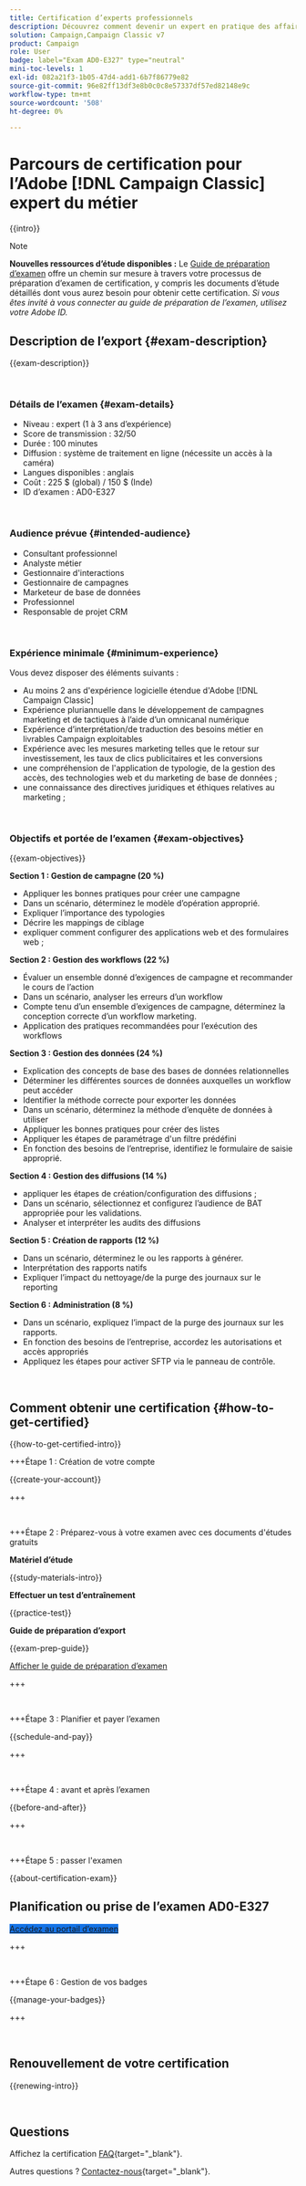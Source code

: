 ```yaml
---
title: Certification d’experts professionnels
description: Découvrez comment devenir un expert en pratique des affaires Adobe certifié avec  [!DNL Campaign Classic].
solution: Campaign,Campaign Classic v7
product: Campaign
role: User
badge: label="Exam AD0-E327" type="neutral"
mini-toc-levels: 1
exl-id: 082a21f3-1b05-47d4-add1-6b7f86779e82
source-git-commit: 96e82ff13df3e8b0c0c8e57337df57ed82148e9c
workflow-type: tm+mt
source-wordcount: '508'
ht-degree: 0%

---
```


# Parcours de certification pour l’Adobe [!DNL Campaign Classic] expert du métier

{{intro}}

>[!NOTE]
>
>**Nouvelles ressources d’étude disponibles :** Le [Guide de préparation d’examen](https://app.rockinfo.com/courses/253) offre un chemin sur mesure à travers votre processus de préparation d’examen de certification, y compris les documents d’étude détaillés dont vous aurez besoin pour obtenir cette certification. _Si vous êtes invité à vous connecter au guide de préparation de l’examen, utilisez votre Adobe ID._

## Description de l’export {#exam-description}

{{exam-description}}

<br>

### Détails de l’examen {#exam-details}

* Niveau : expert (1 à 3 ans d’expérience)
* Score de transmission : 32/50
* Durée : 100 minutes
* Diffusion : système de traitement en ligne (nécessite un accès à la caméra)
* Langues disponibles : anglais
* Coût : 225 $ (global) / 150 $ (Inde)
* ID d’examen : AD0-E327

<br>

### Audience prévue {#intended-audience}

* Consultant professionnel
* Analyste métier
* Gestionnaire d&#39;interactions
* Gestionnaire de campagnes
* Marketeur de base de données
* Professionnel
* Responsable de projet CRM

<br>

### Expérience minimale {#minimum-experience}

Vous devez disposer des éléments suivants :

* Au moins 2 ans d&#39;expérience logicielle étendue d&#39;Adobe [!DNL Campaign Classic]
* Expérience pluriannuelle dans le développement de campagnes marketing et de tactiques à l’aide d’un omnicanal numérique
* Expérience d’interprétation/de traduction des besoins métier en livrables Campaign exploitables
* Expérience avec les mesures marketing telles que le retour sur investissement, les taux de clics publicitaires et les conversions
* une compréhension de l&#39;application de typologie, de la gestion des accès, des technologies web et du marketing de base de données ;
* une connaissance des directives juridiques et éthiques relatives au marketing ;

<br>

### Objectifs et portée de l’examen {#exam-objectives}

{{exam-objectives}}

**Section 1 : Gestion de campagne (20 %)**

* Appliquer les bonnes pratiques pour créer une campagne
* Dans un scénario, déterminez le modèle d’opération approprié.
* Expliquer l’importance des typologies
* Décrire les mappings de ciblage
* expliquer comment configurer des applications web et des formulaires web ;

**Section 2 : Gestion des workflows (22 %)**

* Évaluer un ensemble donné d’exigences de campagne et recommander le cours de l’action
* Dans un scénario, analyser les erreurs d’un workflow
* Compte tenu d’un ensemble d’exigences de campagne, déterminez la conception correcte d’un workflow marketing.
* Application des pratiques recommandées pour l’exécution des workflows

**Section 3 : Gestion des données (24 %)**

* Explication des concepts de base des bases de données relationnelles
* Déterminer les différentes sources de données auxquelles un workflow peut accéder
* Identifier la méthode correcte pour exporter les données
* Dans un scénario, déterminez la méthode d’enquête de données à utiliser
* Appliquer les bonnes pratiques pour créer des listes
* Appliquer les étapes de paramétrage d&#39;un filtre prédéfini
* En fonction des besoins de l’entreprise, identifiez le formulaire de saisie approprié.

**Section 4 : Gestion des diffusions (14 %)**

* appliquer les étapes de création/configuration des diffusions ;
* Dans un scénario, sélectionnez et configurez l’audience de BAT appropriée pour les validations.
* Analyser et interpréter les audits des diffusions

**Section 5 : Création de rapports (12 %)**

* Dans un scénario, déterminez le ou les rapports à générer.
* Interprétation des rapports natifs
* Expliquer l’impact du nettoyage/de la purge des journaux sur le reporting

**Section 6 : Administration (8 %)**

* Dans un scénario, expliquez l’impact de la purge des journaux sur les rapports.
* En fonction des besoins de l’entreprise, accordez les autorisations et accès appropriés
* Appliquez les étapes pour activer SFTP via le panneau de contrôle.

<br>

## Comment obtenir une certification {#how-to-get-certified}

{{how-to-get-certified-intro}}

+++Étape 1 : Création de votre compte

{{create-your-account}}

+++

<br>

+++Étape 2 : Préparez-vous à votre examen avec ces documents d&#39;études gratuits

**Matériel d’étude**

{{study-materials-intro}}

**Effectuer un test d’entraînement**

{{practice-test}}

**Guide de préparation d’export**

{{exam-prep-guide}}

[Afficher le guide de préparation d’examen](https://app.rockinfo.com/courses/253)

+++

<br>

+++Étape 3 : Planifier et payer l’examen

{{schedule-and-pay}}

+++

<br>

+++Étape 4 : avant et après l’examen

{{before-and-after}}

+++

<br>

+++Étape 5 : passer l&#39;examen

{{about-certification-exam}}

## Planification ou prise de l’examen AD0-E327

<a href="https://www.certmetrics.com/adobe/candidate/examity_sso.aspx?eid=AD0-E327" target="_blank" class="spectrum-Button spectrum-Button--fill spectrum-Button--accent spectrum-Button--sizeM is-margin-bottom-big-big at-element-click-tracking" style="background-color:#1473E6">

<span class="spectrum-Button-label has-no-wrap">
   Accédez au portail d’examen
</span>
</a>

+++

<br>

+++Étape 6 : Gestion de vos badges

{{manage-your-badges}}

+++

<br>

## Renouvellement de votre certification

{{renewing-intro}}

<br>

## Questions

Affichez la certification [FAQ](https://experienceleague.adobe.com/docs/certification/certification/faq.html){target="_blank"}.

Autres questions ? [Contactez-nous](mailto:certif@adobe.com){target="_blank"}.